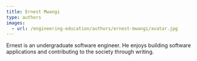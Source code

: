 ```yaml
---
title: Ernest Mwangi
type: authors
images:
  - url: /engineering-education/authors/ernest-mwangi/avatar.jpg 
---
```

Ernest is an undergraduate software engineer. He enjoys building software applications and contributing to the society through writing.
